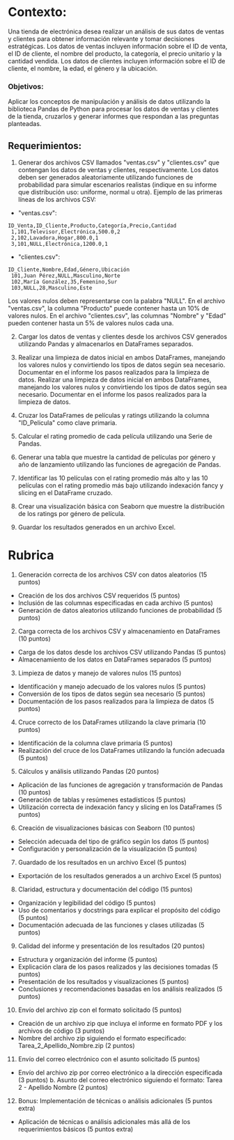 # Contexto:
Una tienda de electrónica desea realizar un análisis de sus datos de ventas y clientes para obtener información relevante y tomar decisiones estratégicas. Los datos de ventas incluyen información sobre el ID de venta, el ID de cliente, el nombre del producto, la categoría, el precio unitario y la cantidad vendida. Los datos de clientes incluyen información sobre el ID de cliente, el nombre, la edad, el género y la ubicación.

### Objetivos:
Aplicar los conceptos de manipulación y análisis de datos utilizando la biblioteca Pandas de Python para procesar los datos de ventas y clientes de la tienda, cruzarlos y generar informes que respondan a las preguntas planteadas.
## Requerimientos:
1. Generar dos archivos CSV llamados "ventas.csv" y "clientes.csv" que contengan los datos de ventas y clientes, respectivamente. Los datos deben ser generados aleatoriamente utilizando funciones de probabilidad para simular escenarios realistas (indique en su informe que distribución uso: uniforme, normal u otra). Ejemplo de las primeras líneas de los archivos CSV:
- "ventas.csv":
```
ID_Venta,ID_Cliente,Producto,Categoría,Precio,Cantidad
 1,101,Televisor,Electrónica,500.0,2
 2,102,Lavadora,Hogar,800.0,1
 3,101,NULL,Electrónica,1200.0,1
```
- "clientes.csv":
```
ID_Cliente,Nombre,Edad,Género,Ubicación
 101,Juan Pérez,NULL,Masculino,Norte
 102,María González,35,Femenino,Sur
 103,NULL,28,Masculino,Este
```
Los valores nulos deben representarse con la palabra "NULL". En el archivo "ventas.csv", la columna "Producto" puede contener hasta un 10% de valores nulos. En el archivo "clientes.csv", las columnas "Nombre" y "Edad" pueden contener hasta un 5% de valores nulos cada una.

2. Cargar los datos de ventas y clientes desde los archivos CSV generados utilizando Pandas y almacenarlos en DataFrames separados.

3. Realizar una limpieza de datos inicial en ambos DataFrames, manejando los valores nulos y convirtiendo los tipos de datos según sea necesario. Documentar en el informe los pasos realizados para la limpieza de datos.
Realizar una limpieza de datos inicial en ambos DataFrames, manejando los valores nulos y convirtiendo los tipos de datos según sea necesario. Documentar en el informe los pasos realizados para la limpieza de datos.

4. Cruzar los DataFrames de películas y ratings utilizando la columna "ID_Pelicula" como clave primaria.

5. Calcular el rating promedio de cada película utilizando una Serie de Pandas.

6. Generar una tabla que muestre la cantidad de películas por género y año de lanzamiento
utilizando las funciones de agregación de Pandas.

7. Identificar las 10 películas con el rating promedio más alto y las 10 películas con el
rating promedio más bajo utilizando indexación fancy y slicing en el DataFrame
cruzado.

8. Crear una visualización básica con Seaborn que muestre la distribución de los ratings
por género de película.

9. Guardar los resultados generados en un archivo Excel.

# Rubrica
1. Generación correcta de los archivos CSV con datos aleatorios (15 puntos)
- Creación de los dos archivos CSV requeridos (5 puntos)
- Inclusión de las columnas especificadas en cada archivo (5 puntos)
- Generación de datos aleatorios utilizando funciones de probabilidad (5 puntos)

2. Carga correcta de los archivos CSV y almacenamiento en DataFrames (10 puntos)
- Carga de los datos desde los archivos CSV utilizando Pandas (5 puntos)
- Almacenamiento de los datos en DataFrames separados (5 puntos)

3. Limpieza de datos y manejo de valores nulos (15 puntos)
- Identificación y manejo adecuado de los valores nulos (5 puntos)
- Conversión de los tipos de datos según sea necesario (5 puntos)
- Documentación de los pasos realizados para la limpieza de datos (5 puntos)

4. Cruce correcto de los DataFrames utilizando la clave primaria (10 puntos)
- Identificación de la columna clave primaria (5 puntos)
- Realización del cruce de los DataFrames utilizando la función adecuada (5
puntos)

5. Cálculos y análisis utilizando Pandas (20 puntos)
- Aplicación de las funciones de agregación y transformación de Pandas (10 puntos)
- Generación de tablas y resúmenes estadísticos (5 puntos)
- Utilización correcta de indexación fancy y slicing en los DataFrames (5 puntos)

6. Creación de visualizaciones básicas con Seaborn (10 puntos)
- Selección adecuada del tipo de gráfico según los datos (5 puntos)
- Configuración y personalización de la visualización (5 puntos)

7. Guardado de los resultados en un archivo Excel (5 puntos)
- Exportación de los resultados generados a un archivo Excel (5 puntos)

8. Claridad, estructura y documentación del código (15 puntos)
- Organización y legibilidad del código (5 puntos)
- Uso de comentarios y docstrings para explicar el propósito del código (5 puntos)
- Documentación adecuada de las funciones y clases utilizadas (5 puntos)

9. Calidad del informe y presentación de los resultados (20 puntos)
- Estructura y organización del informe (5 puntos)
- Explicación clara de los pasos realizados y las decisiones tomadas (5 puntos)
- Presentación de los resultados y visualizaciones (5 puntos)
- Conclusiones y recomendaciones basadas en los análisis realizados (5 puntos)

10. Envío del archivo zip con el formato solicitado (5 puntos)
- Creación de un archivo zip que incluya el informe en formato PDF y los archivos
de código (3 puntos) 
- Nombre del archivo zip siguiendo el formato especificado: Tarea_2_Apellido_Nombre.zip (2 puntos)


11. Envío del correo electrónico con el asunto solicitado (5 puntos)
- Envío del archivo zip por correo electrónico a la dirección especificada (3 puntos) b. Asunto del correo electrónico siguiendo el formato: Tarea 2 - Apellido Nombre (2 puntos)

12. Bonus: Implementación de técnicas o análisis adicionales (5 puntos extra)
- Aplicación de técnicas o análisis adicionales más allá de los requerimientos básicos (5 puntos extra)
